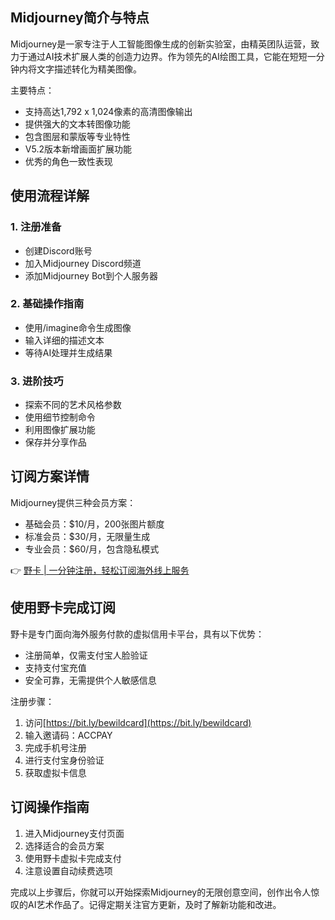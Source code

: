 ## Midjourney简介与特点

Midjourney是一家专注于人工智能图像生成的创新实验室，由精英团队运营，致力于通过AI技术扩展人类的创造力边界。作为领先的AI绘图工具，它能在短短一分钟内将文字描述转化为精美图像。

主要特点：
- 支持高达1,792 x 1,024像素的高清图像输出
- 提供强大的文本转图像功能
- 包含图层和蒙版等专业特性
- V5.2版本新增画面扩展功能
- 优秀的角色一致性表现

## 使用流程详解

### 1. 注册准备
- 创建Discord账号
- 加入Midjourney Discord频道
- 添加Midjourney Bot到个人服务器

### 2. 基础操作指南
- 使用/imagine命令生成图像
- 输入详细的描述文本
- 等待AI处理并生成结果

### 3. 进阶技巧
- 探索不同的艺术风格参数
- 使用细节控制命令
- 利用图像扩展功能
- 保存并分享作品

## 订阅方案详情

Midjourney提供三种会员方案：
- 基础会员：$10/月，200张图片额度
- 标准会员：$30/月，无限量生成
- 专业会员：$60/月，包含隐私模式

👉 [野卡 | 一分钟注册，轻松订阅海外线上服务](https://bit.ly/bewildcard)

## 使用野卡完成订阅

野卡是专门面向海外服务付款的虚拟信用卡平台，具有以下优势：
- 注册简单，仅需支付宝人脸验证
- 支持支付宝充值
- 安全可靠，无需提供个人敏感信息

注册步骤：
1. 访问[https://bit.ly/bewildcard](https://bit.ly/bewildcard)
2. 输入邀请码：ACCPAY
3. 完成手机号注册
4. 进行支付宝身份验证
5. 获取虚拟卡信息

## 订阅操作指南

1. 进入Midjourney支付页面
2. 选择适合的会员方案
3. 使用野卡虚拟卡完成支付
4. 注意设置自动续费选项

完成以上步骤后，你就可以开始探索Midjourney的无限创意空间，创作出令人惊叹的AI艺术作品了。记得定期关注官方更新，及时了解新功能和改进。